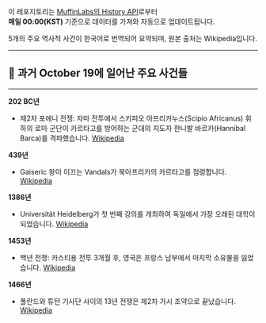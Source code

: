 

이 레포지토리는 [MuffinLabs의 History API](https://history.muffinlabs.com/date)로부터  
**매일 00:00(KST)** 기준으로 데이터를 가져와 자동으로 업데이트됩니다.

5개의 주요 역사적 사건이 한국어로 번역되어 요약되며, 원본 출처는 Wikipedia입니다.

---

## 📅 과거 **October 19**에 일어난 주요 사건들

---
**202 BC년**
- 제2차 포에니 전쟁: 자마 전투에서 스키피오 아프리카누스(Scipio Africanus) 휘하의 로마 군단이 카르타고를 방어하는 군대의 지도자 한니발 바르카(Hannibal Barca)를 격파했습니다.  [Wikipedia](https://wikipedia.org/wiki/Second_Punic_War)

**439년**
- Gaiseric 왕이 이끄는 Vandals가 북아프리카의 카르타고를 점령합니다.  [Wikipedia](https://wikipedia.org/wiki/Gaiseric)

**1386년**
- Universität Heidelberg가 첫 번째 강의를 개최하여 독일에서 가장 오래된 대학이 되었습니다.  [Wikipedia](https://wikipedia.org/wiki/Heidelberg_University)

**1453년**
- 백년 전쟁: 카스티용 전투 3개월 후, 영국은 프랑스 남부에서 마지막 소유물을 잃었습니다.  [Wikipedia](https://wikipedia.org/wiki/Hundred_Years%27_War)

**1466년**
- 폴란드와 튜턴 기사단 사이의 13년 전쟁은 제2차 가시 조약으로 끝났습니다.  [Wikipedia](https://wikipedia.org/wiki/Thirteen_Years%27_War_(1454%E2%80%9366))
